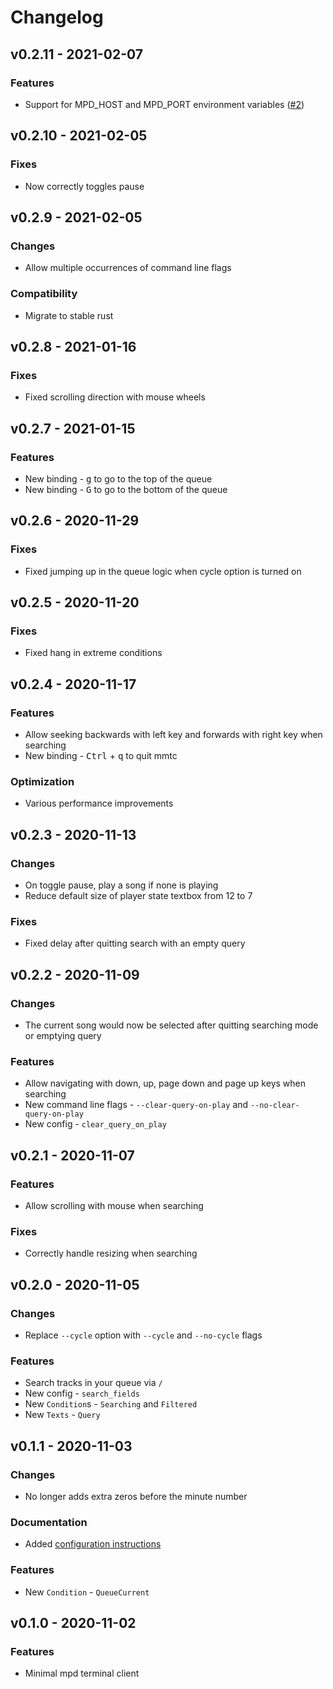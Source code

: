 # Changelog


## v0.2.11 - 2021-02-07

### Features
- Support for MPD_HOST and MPD_PORT environment variables ([#2](https://github.com/figsoda/mmtc/issues/2))


## v0.2.10 - 2021-02-05

### Fixes
- Now correctly toggles pause


## v0.2.9 - 2021-02-05

### Changes
- Allow multiple occurrences of command line flags

### Compatibility
- Migrate to stable rust


## v0.2.8 - 2021-01-16

### Fixes
- Fixed scrolling direction with mouse wheels


## v0.2.7 - 2021-01-15

### Features
- New binding - <kbd>g</kbd> to go to the top of the queue
- New binding - <kbd>G</kbd> to go to the bottom of the queue


## v0.2.6 - 2020-11-29

### Fixes
- Fixed jumping up in the queue logic when cycle option is turned on


## v0.2.5 - 2020-11-20

### Fixes
- Fixed hang in extreme conditions


## v0.2.4 - 2020-11-17

### Features
- Allow seeking backwards with left key and forwards with right key when searching
- New binding - <kbd>Ctrl</kbd> + <kbd>q</kbd> to quit mmtc

### Optimization
- Various performance improvements


## v0.2.3 - 2020-11-13

### Changes
- On toggle pause, play a song if none is playing
- Reduce default size of player state textbox from 12 to 7

### Fixes
- Fixed delay after quitting search with an empty query


## v0.2.2 - 2020-11-09

### Changes
- The current song would now be selected after quitting searching mode or emptying query

### Features
- Allow navigating with down, up, page down and page up keys when searching
- New command line flags - `--clear-query-on-play` and `--no-clear-query-on-play`
- New config - `clear_query_on_play`


## v0.2.1 - 2020-11-07

### Features
- Allow scrolling with mouse when searching

### Fixes
- Correctly handle resizing when searching


## v0.2.0 - 2020-11-05

### Changes
- Replace `--cycle` option with `--cycle` and `--no-cycle` flags

### Features
- Search tracks in your queue via `/`
- New config - `search_fields`
- New `Condition`s - `Searching` and `Filtered`
- New `Texts` - `Query`


## v0.1.1 - 2020-11-03

### Changes
- No longer adds extra zeros before the minute number

### Documentation
- Added [configuration instructions](Configuration.md)

### Features
- New `Condition` - `QueueCurrent`


## v0.1.0 - 2020-11-02

### Features
- Minimal mpd terminal client
